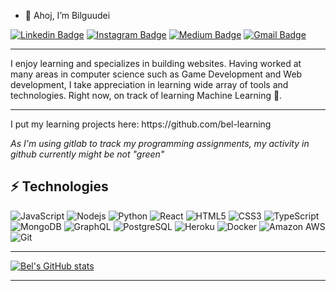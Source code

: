 - 👋 Ahoj, I’m Bilguudei

[![Linkedin Badge](https://img.shields.io/badge/-bilguudei-blue?style=flat-square&logo=Linkedin&logoColor=white&link=https://www.linkedin.com/in/bilguudei-baljinnyam-1bb8a4176/)](https://www.linkedin.com/in/bilguudei-baljinnyam-1bb8a4176/)
[![Instagram Badge](https://img.shields.io/badge/-bilguudei.zip-purple?style=flat-square&logo=instagram&logoColor=white&link=https://instagram.com/bilguudei.zip/)](https://instagram.com/bilguudei.zip)
[![Medium Badge](https://img.shields.io/badge/-@bilguudei-03a57a?style=flat-square&labelColor=000000&logo=Medium&link=https://bilguudei-b8.medium.com/)](https://bilguudei-b8.medium.com/)
[![Gmail Badge](https://img.shields.io/badge/-workblgd1@gmail.com-c14438?style=flat-square&logo=Gmail&logoColor=white&link=mailto:workblgd1@gmail.com)](mailto:workblgd1@gmail.com)

<hr/>
I enjoy learning and specializes in building websites. Having worked at many areas in computer science such as Game Development and Web development, I take appreciation in learning wide array of tools and technologies. Right now, on track of learning Machine Learning 🤖. 
<hr/>
I put my learning projects here: https://github.com/bel-learning

<i>As I'm using gitlab to track my programming assignments, my activity in github currently might be not "green"</i>

## ⚡ Technologies

![JavaScript](https://img.shields.io/badge/-JavaScript-black?style=flat-square&logo=javascript)
![Nodejs](https://img.shields.io/badge/-Nodejs-black?style=flat-square&logo=Node.js)
![Python](https://img.shields.io/badge/-Python-black?style=flat-square&logo=Python)
![React](https://img.shields.io/badge/-React-black?style=flat-square&logo=react)
![HTML5](https://img.shields.io/badge/-HTML5-E34F26?style=flat-square&logo=html5&logoColor=white)
![CSS3](https://img.shields.io/badge/-CSS3-1572B6?style=flat-square&logo=css3)
![TypeScript](https://img.shields.io/badge/-TypeScript-007ACC?style=flat-square&logo=typescript)
![MongoDB](https://img.shields.io/badge/-MongoDB-black?style=flat-square&logo=mongodb)
![GraphQL](https://img.shields.io/badge/-GraphQL-E10098?style=flat-square&logo=graphql)
![PostgreSQL](https://img.shields.io/badge/-PostgreSQL-336791?style=flat-square&logo=postgresql)
![Heroku](https://img.shields.io/badge/-Heroku-430098?style=flat-square&logo=heroku)
![Docker](https://img.shields.io/badge/-Docker-black?style=flat-square&logo=docker)
![Amazon AWS](https://img.shields.io/badge/Amazon%20AWS-232F3E?style=flat-square&logo=amazon-aws)
![Git](https://img.shields.io/badge/-Git-black?style=flat-square&logo=git)

<hr/>
<!---
bilguudeiblgd/bilguudeiblgd is a ✨ special ✨ repository because its `README.md` (this file) appears on your GitHub profile.
You can click the Preview link to take a look at your changes.
--->

[![Bel's GitHub stats](https://github-readme-stats.vercel.app/api?username=bilguudeiblgd&theme=tokyonight&show_icons=true)](https://github.com/anuraghazra/github-readme-stats)

<hr/>

